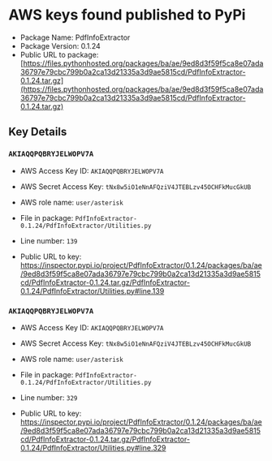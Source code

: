 # AWS keys found published to PyPi

* Package Name: PdfInfoExtractor
* Package Version: 0.1.24
* Public URL to package: [https://files.pythonhosted.org/packages/ba/ae/9ed8d3f59f5ca8e07ada36797e79cbc799b0a2ca13d21335a3d9ae5815cd/PdfInfoExtractor-0.1.24.tar.gz](https://files.pythonhosted.org/packages/ba/ae/9ed8d3f59f5ca8e07ada36797e79cbc799b0a2ca13d21335a3d9ae5815cd/PdfInfoExtractor-0.1.24.tar.gz)

## Key Details

### `AKIAQQPQBRYJELWOPV7A`

* AWS Access Key ID: `AKIAQQPQBRYJELWOPV7A`
* AWS Secret Access Key: `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` 
* AWS role name: `user/asterisk`
* File in package: `PdfInfoExtractor-0.1.24/PdfInfoExtractor/Utilities.py`
* Line number: `139`

* Public URL to key: https://inspector.pypi.io/project/PdfInfoExtractor/0.1.24/packages/ba/ae/9ed8d3f59f5ca8e07ada36797e79cbc799b0a2ca13d21335a3d9ae5815cd/PdfInfoExtractor-0.1.24.tar.gz/PdfInfoExtractor-0.1.24/PdfInfoExtractor/Utilities.py#line.139



### `AKIAQQPQBRYJELWOPV7A`

* AWS Access Key ID: `AKIAQQPQBRYJELWOPV7A`
* AWS Secret Access Key: `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` 
* AWS role name: `user/asterisk`
* File in package: `PdfInfoExtractor-0.1.24/PdfInfoExtractor/Utilities.py`
* Line number: `329`

* Public URL to key: https://inspector.pypi.io/project/PdfInfoExtractor/0.1.24/packages/ba/ae/9ed8d3f59f5ca8e07ada36797e79cbc799b0a2ca13d21335a3d9ae5815cd/PdfInfoExtractor-0.1.24.tar.gz/PdfInfoExtractor-0.1.24/PdfInfoExtractor/Utilities.py#line.329


